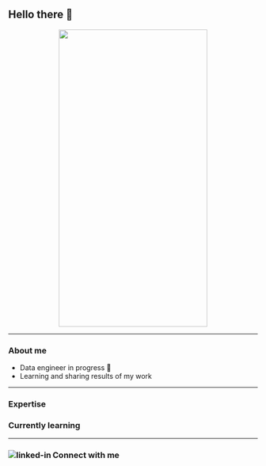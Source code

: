 ## Hello there 👋

<div align="center">
  <img src="https://media.giphy.com/media/uB86ZyWQsnFSGYe2sA/giphy.gif" width="300" height="600"/>
</div>

---

### About me

- Data engineer in progress 🚀 
- Learning and sharing results of my work

---

### Expertise

### Currently learning

---

### Connect with me [<img align="left" alt="linked-in" src="https://img.shields.io/badge/-telegram-red?color=white&logo=telegram&logoColor=blue" />](https://t.me/angsmnva)




<!--
**angsmnva/angsmnva** is a ✨ _special_ ✨ repository because its `README.md` (this file) appears on your GitHub profile.

Here are some ideas to get you started:

- 🔭 I’m currently working on ...
- 🌱 I’m currently learning ...
- 👯 I’m looking to collaborate on ...
- 🤔 I’m looking for help with ...
- 💬 Ask me about ...
- 📫 How to reach me: ...
- 😄 Pronouns: ...
- ⚡ Fun fact: ...
-->
